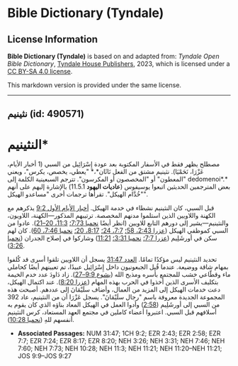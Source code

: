 # Bible Dictionary (Tyndale)

## License Information

**Bible Dictionary (Tyndale)** is based on and adapted from: _Tyndale Open Bible Dictionary_, [Tyndale House Publishers](https://tyndaleopenresources.com/), 2023, which is licensed under a [CC BY-SA 4.0 license](https://creativecommons.org/licenses/by-sa/4.0/legalcode.en).

This markdown version is provided under the same license.



--------------------------------

## نثينيم (id: 490571)

النثينيم\*
==========

مصطلح يظهر فقط في الأسفار المكتوبة بعد عودة إِسْرَائِيل من السبي (1 أخبار الأيام، عَزْرَا، نَحَمْيَا). نثينيم مشتق من الفعل نَاثَان*،* "يعطي، يخصص، يكرس"، ويعني "المعطون" أو "المخصصون أو المكرسون". تترجم السبعينية الكلمة إلى dedomenoi*.* بعض المترجمين الحديثين اتبعوا يوسيفوس (**عاديات اليهود** 11\.5\.1\) بالإشارة إليهم على أنهم "خُدَّام الهيكل". تقرأها ترجمات أخرى "مساعدو الهيكل".

قبل السبي، كان النثينيم نشطاء في خدمة الهيكل. [أخبار الأيام الأول 9:2](https://ref.ly/1Chr9:2) يذكرهم مع الكهنة واللاويين الذين استلموا مدنهم المخصصة. ترتيبهم المذكور—الكهنة، اللاويون، والنثينيم—يشير إلى دورهم التابع للاويين (انظر أيضًا [نحميا 7:73؛](https://ref.ly/Neh7:73) [11:3، 20–21](https://ref.ly/Neh11:3,Neh11:20-Neh11:21)). عادوا من السبي كموظفي الهيكل ([عزرا 2:43، 58؛](https://ref.ly/Ezra2:43,Ezra2:58) [7:7، 24؛](https://ref.ly/Ezra7:7,Ezra7:24) [8:17، 20؛](https://ref.ly/Ezra8:17,Ezra8:20) [نحميا 7:46، 60](https://ref.ly/Neh7:46,Neh7:60)). كان لهم سكن في أورشَلِيم ([عزرا 7:7؛](https://ref.ly/Ezra7:7) [نحميا 3:31؛](https://ref.ly/Neh3:31) [11:21](https://ref.ly/Neh11:21)) وشاركوا في إصلاح الجدران ([نحميا 3:26](https://ref.ly/Neh3:26)).

تحديد النثينيم ليس مؤكدًا تمامًا. [العدد 31:47](https://ref.ly/Num31:47) يسجل أن اللاويين تلقوا أسرى قد كُلفوا بمهام شاقة ووضيعة. عندما قُبل الجبعونيون داخل إِسْرَائِيل عبيدًا، تم تعيينهم أيضًا كحاملي ماء وقطّاعي خشب للمجتمع بأسره ومذبح الله ([يشوع 9:9–27](https://ref.ly/Josh9:9-Josh9:27)). زاد دَاودَ عدد خدم الخيمة بتكليف الأسرى الذين أخذوا في الحرب بهذه المهام ([عزرا 8:20](https://ref.ly/Ezra8:20)). عند اكتمال الهيكل، دعت خدمات الهيكل إلى المزيد من العمال، وأضاف سلَيْمَانَ إلى عددهم. أصبحت هذه المجموعة الجديدة معروفة باسم "رجال سلَيْمَانَ". يسجل عَزْرَا أن من النثينيم، عاد 392 من السبي إلى أورشَلِيم ([2:58](https://ref.ly/Ezra2:58)) وأدوا العمل في الهيكل المعاد بناؤه الذي كان يقوم به أسلافهم قبل السبي. اعتبروا أعضاء كاملين في مجتمع العهد المستعاد، كرس النثينيم أنفسهم للهِ ([نحميا 10:28](https://ref.ly/Neh10:28)).

* **Associated Passages:** NUM 31:47; 1CH 9:2; EZR 2:43; EZR 2:58; EZR 7:7; EZR 7:24; EZR 8:17; EZR 8:20; NEH 3:26; NEH 3:31; NEH 7:46; NEH 7:60; NEH 7:73; NEH 10:28; NEH 11:3; NEH 11:21; NEH 11:20–NEH 11:21; JOS 9:9–JOS 9:27

